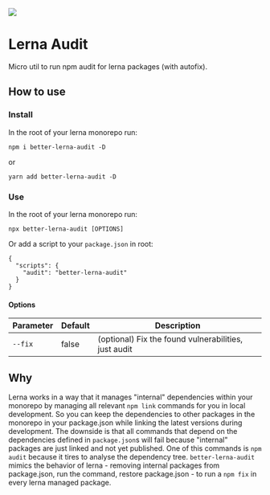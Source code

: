 ![](https://github.com/js-soft/better-lerna-audit/workflows/CI/badge.svg)

# Lerna Audit

Micro util to run npm audit for lerna packages (with autofix).

## How to use

### Install

In the root of your lerna monorepo run:

`npm i better-lerna-audit -D`

or

`yarn add better-lerna-audit -D`

### Use

In the root of your lerna monorepo run:

`npx better-lerna-audit [OPTIONS]`

Or add a script to your `package.json` in root:

```jsonc
{
  "scripts": {
    "audit": "better-lerna-audit"
  }
}
```

#### Options

| Parameter | Default | Description                                          |
| --------- | ------- | ---------------------------------------------------- |
| `--fix`   | false   | (optional) Fix the found vulnerabilities, just audit |

## Why

Lerna works in a way that it manages "internal" dependencies within your monorepo by managing all relevant `npm link` commands for you in local development. So you can keep the dependencies to other packages in the monorepo in your package.json while linking the latest versions during development. The downside is that all commands that depend on the dependencies defined in `package.json`s will fail because "internal" packages are just linked and not yet published. One of this commands is `npm audit` because it tires to analyse the dependency tree. `better-lerna-audit` mimics the behavior of lerna - removing internal packages from package.json, run the command, restore package.json - to run a `npm fix` in every lerna managed package.
